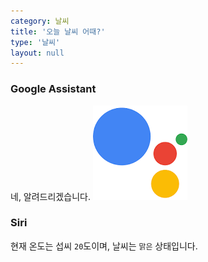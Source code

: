 ```yaml
---
category: 날씨
title: '오늘 날씨 어때?'
type: '날씨'
layout: null
---
```


### Google Assistant
네, 알려드리겠습니다.
![Google Assistant-Weather result](.\assets\images/logo_google-assistant.png)

### Siri
현재 온도는 섭씨 <code>20</code>도이며, 날씨는 <code>맑은</code> 상태입니다.
